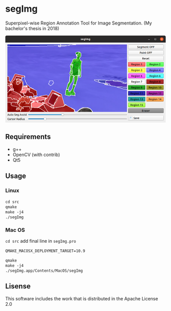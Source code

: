 # segImg
Superpixel-wise Region Annotation Tool for Image Segmentation. (My bachelor's thesis in 2018)

![png](https://github.com/kuboyoo/segImg/blob/master/assets/segImg.png)

## Requirements
* g++
* OpenCV (with contrib)
* Qt5

## Usage
### Linux
```
cd src
qmake 
make -j4
./segImg
```

### Mac OS
```cd src```
add final line in `segImg.pro`
```
QMAKE_MACOSX_DEPLOYMENT_TARGET=10.9
```
```
qmake
make -j4
./segImg.app/Contents/MacOS/segImg
```

## Lisense
This software includes the work that is distributed in the Apache License 2.0
